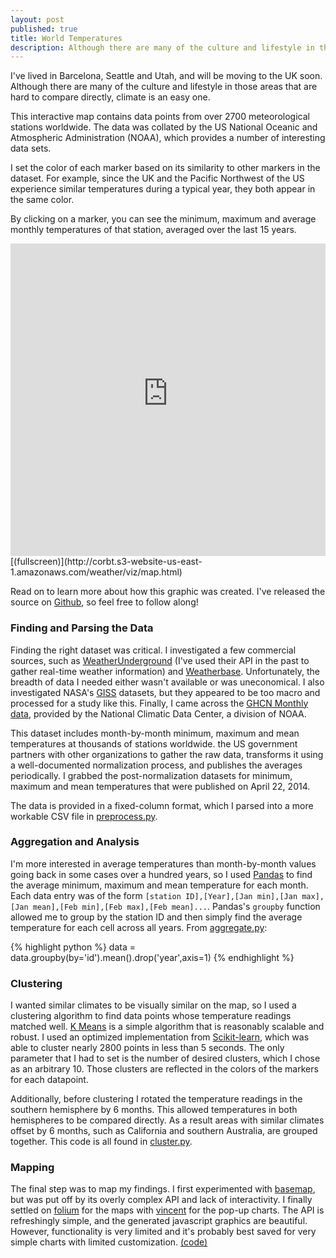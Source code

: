 ```yaml
---
layout: post
published: true
title: World Temperatures
description: Although there are many of the culture and lifestyle in those areas that are hard to compare directly, climate is an easy one. This interactive map contains data points from over 2700 meteorological stations worldwide.
---
```

I've lived in Barcelona, Seattle and Utah, and will be moving to the UK soon. Although there are many of the culture and lifestyle in those areas that are hard to compare directly, climate is an easy one.

This interactive map contains data points from over 2700 meteorological stations worldwide. The data was collated by the US National Oceanic and Atmospheric Administration (NOAA), which provides a number of interesting data sets.

I set the color of each marker based on its similarity to other markers in the dataset. For example, since the UK and the Pacific Northwest of the US experience similar temperatures during a typical year, they both appear in the same color.

By clicking on a marker, you can see the minimum, maximum and average monthly temperatures of that station, averaged over the last 15 years.

<iframe src="http://corbt.s3-website-us-east-1.amazonaws.com/weather/viz/map.html" style="width:100%;height:500px;border:0;"></iframe>
[(fullscreen)](http://corbt.s3-website-us-east-1.amazonaws.com/weather/viz/map.html)

Read on to learn more about how this graphic was created. I've released the source on [Github](https://github.com/kcorbitt/city-weather), so feel free to follow along!

### Finding and Parsing the Data

Finding the right dataset was critical. I investigated a few commercial sources, such as [WeatherUnderground](http://www.wunderground.com/) (I've used their API in the past to gather real-time weather information) and [Weatherbase](http://www.weatherbase.com/). Unfortunately, the breadth of data I needed either wasn't available or was uneconomical. I also investigated NASA's [GISS](http://www.giss.nasa.gov/) datasets, but they appeared to be too macro and processed for a study like this. Finally, I came across the [GHCN Monthly data](http://www.ncdc.noaa.gov/ghcnm/), provided by the National Climatic Data Center, a division of NOAA.

This dataset includes month-by-month minimum, maximum and mean temperatures at thousands of stations worldwide. the US government partners with other organizations to gather the raw data, transforms it using a well-documented normalization process, and publishes the averages periodically. I grabbed the post-normalization datasets for minimum, maximum and mean temperatures that were published on April 22, 2014.

The data is provided in a fixed-column format, which I parsed into a more workable CSV file in [preprocess.py](https://github.com/kcorbitt/city-weather/blob/master/preprocess.py).

### Aggregation and Analysis

I'm more interested in average temperatures than month-by-month values going back in some cases over a hundred years, so I used [Pandas](http://pandas.pydata.org/) to find the average minimum, maximum and mean temperature for each month. Each data entry was of the form `[station ID],[Year],[Jan min],[Jan max],[Jan mean],[Feb min],[Feb max],[Feb mean]...`. Pandas's `groupby` function allowed me to group by the station ID and then simply find the average temperature for each cell across all years. From [aggregate.py](https://github.com/kcorbitt/city-weather/blob/master/aggregate.py):

{% highlight python %}
data = data.groupby(by='id').mean().drop('year',axis=1)
{% endhighlight %}

### Clustering

I wanted similar climates to be visually similar on the map, so I used a clustering algorithm to find data points whose temperature readings matched well. [K Means](http://en.wikipedia.org/wiki/K-means_clustering) is a simple algorithm that is reasonably scalable and robust. I used an optimized implementation from [Scikit-learn](http://scikit-learn.org/stable/modules/generated/sklearn.cluster.MiniBatchKMeans.html), which was able to cluster nearly 2800 points in less than 5 seconds. The only parameter that I  had to set is the number of desired clusters, which I chose as an arbitrary 10. Those clusters are reflected in the colors of the markers for each datapoint.

Additionally, before clustering I rotated the temperature readings in the southern hemisphere by 6 months. This allowed temperatures in both hemispheres to be compared directly. As a result areas with similar climates offset by 6 months, such as California and southern Australia, are grouped together. This code is all found in [cluster.py](https://github.com/kcorbitt/city-weather/blob/master/cluster.py).

### Mapping

The final step was to map my findings. I first experimented with [basemap](http://matplotlib.org/basemap/), but was put off by its overly complex API and lack of interactivity. I finally settled on [folium](https://folium.readthedocs.org/en/latest/) for the maps with [vincent](http://vincent.readthedocs.org/en/latest/) for the pop-up charts. The API is refreshingly simple, and the generated javascript graphics are beautiful. However, functionality is very limited and it's probably best saved for very simple charts with limited customization. [(code)](https://github.com/kcorbitt/city-weather/blob/master/map_points.py)